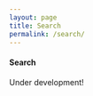 ```yaml
---
layout: page
title: Search
permalink: /search/
---
```


#### <i class="fa fa-binoculars" aria-hidden="true"></i>  Search

Under development!